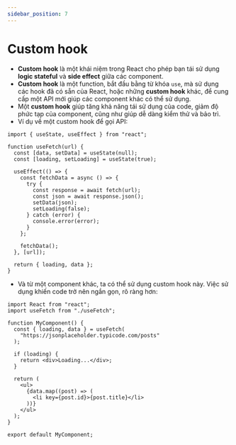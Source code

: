 ```yaml
---
sidebar_position: 7
---
```


# Custom hook

- **Custom hook** là một khái niệm trong React cho phép bạn tái sử dụng **logic stateful** và **side effect** giữa các component.
- **Custom hook** là một function, bắt đầu bằng từ khóa `use`, mà sử dụng các hook đã có sẵn của React, hoặc những **custom hook** khác, để cung cấp một API mới giúp các component khác có thể sử dụng.
- Một **custom hook** giúp tăng khả năng tái sử dụng của code, giảm độ phức tạp của component, cũng như giúp dễ dàng kiểm thử và bảo trì.
- Ví dụ về một custom hook để gọi API:

```tsx
import { useState, useEffect } from "react";

function useFetch(url) {
  const [data, setData] = useState(null);
  const [loading, setLoading] = useState(true);

  useEffect(() => {
    const fetchData = async () => {
      try {
        const response = await fetch(url);
        const json = await response.json();
        setData(json);
        setLoading(false);
      } catch (error) {
        console.error(error);
      }
    };

    fetchData();
  }, [url]);

  return { loading, data };
}
```

- Và từ một component khác, ta có thể sử dụng custom hook này. Việc sử dụng khiến code trở nên ngắn gọn, rõ ràng hơn:

```tsx
import React from "react";
import useFetch from "./useFetch";

function MyComponent() {
  const { loading, data } = useFetch(
    "https://jsonplaceholder.typicode.com/posts"
  );

  if (loading) {
    return <div>Loading...</div>;
  }

  return (
    <ul>
      {data.map((post) => (
        <li key={post.id}>{post.title}</li>
      ))}
    </ul>
  );
}

export default MyComponent;
```
